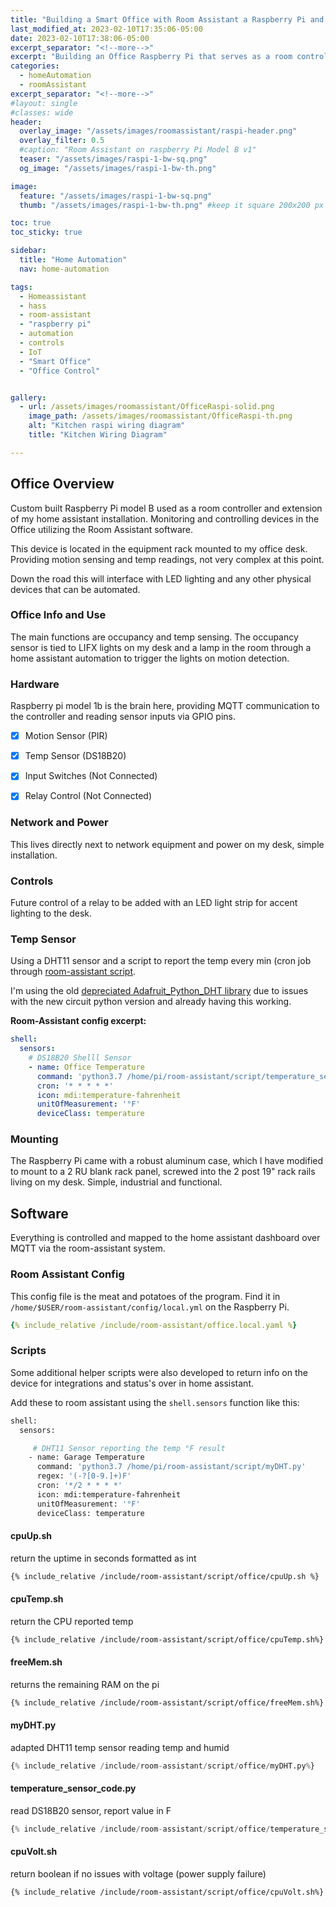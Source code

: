 ```yaml
---
title: "Building a Smart Office with Room Assistant a Raspberry Pi and Home-Assistant"
last_modified_at: 2023-02-10T17:35:06-05:00
date: 2023-02-10T17:38:06-05:00
excerpt_separator: "<!--more-->"
excerpt: "Building an Office Raspberry Pi that serves as a room controller, utilizing the Room Assistant software and Home Assistant for full motion and occupancy sensing and light control."
categories:
  - homeAutomation
  - roomAssistant
excerpt_separator: "<!--more-->"
#layout: single
#classes: wide
header:
  overlay_image: "/assets/images/roomassistant/raspi-header.png"
  overlay_filter: 0.5
  #caption: "Room Assistant on raspberry Pi Model B v1"
  teaser: "/assets/images/raspi-1-bw-sq.png"
  og_image: "/assets/images/raspi-1-bw-th.png"

image:
  feature: "/assets/images/raspi-1-bw-sq.png"
  thumb: "/assets/images/raspi-1-bw-th.png" #keep it square 200x200 px is good

toc: true
toc_sticky: true

sidebar:
  title: "Home Automation"
  nav: home-automation

tags:
  - Homeassistant
  - hass
  - room-assistant
  - "raspberry pi"
  - automation
  - controls
  - IoT
  - "Smart Office"
  - "Office Control"


gallery:
  - url: /assets/images/roomassistant/OfficeRaspi-solid.png
    image_path: /assets/images/roomassistant/OfficeRaspi-th.png
    alt: "Kitchen raspi wiring diagram"
    title: "Kitchen Wiring Diagram"

---
```



## Office Overview


Custom built Raspberry Pi model B used as a room controller and extension of my home assistant installation. Monitoring and controlling devices in the Office utilizing the Room Assistant software.

This device is located in the equipment rack mounted to my office desk. Providing motion sensing and temp readings, not very complex at this point. 

Down the road this will interface with LED lighting and any other physical devices that can be automated.

### Office Info and Use

The main functions are occupancy and temp sensing. The occupancy sensor is tied to LIFX lights on my desk and a lamp in the room through a home assistant automation to trigger the lights on motion detection.

### Hardware

Raspberry pi model 1b is the brain here, providing MQTT communication to the controller and reading sensor inputs via GPIO pins.

- [x] Motion Sensor (PIR)
- [x] Temp Sensor (DS18B20)
- [x] Input Switches (Not Connected)
- [x] Relay Control (Not Connected)


### Network and Power

This lives directly next to network equipment and power on my desk, simple installation.

### Controls

Future control of a relay to be added with an LED light strip for accent lighting to the desk.

### Temp Sensor

Using a DHT11 sensor and a script to report the temp every min (cron job through [room-assistant script](#mydhtpy). 

I'm using the old [depreciated Adafruit_Python_DHT library](https://github.com/adafruit/Adafruit_Python_DHT)  due to issues with the new circuit python version and already having this working.

**Room-Assistant config excerpt:**

```yaml
shell:
  sensors:
    # DS18B20 Shelll Sensor
    - name: Office Temperature
      command: 'python3.7 /home/pi/room-assistant/script/temperature_sensor_code.py'
      cron: '* * * * *'
      icon: mdi:temperature-fahrenheit
      unitOfMeasurement: '°F'
      deviceClass: temperature
```

### Mounting


The Raspberry Pi came with a robust aluminum case, which I have modified to mount to a 2 RU blank rack panel, screwed into the 2 post 19" rack rails living on my desk. Simple, industrial and functional.

## Software

Everything is controlled and mapped to the home assistant dashboard over MQTT via the room-assistant system. 

### Room Assistant Config

This config file is the meat and potatoes of the program. Find it in  `/home/$USER/room-assistant/config/local.yml` on the Raspberry Pi.

```yaml
{% include_relative /include/room-assistant/office.local.yaml %}
```

### Scripts

Some additional helper scripts were also developed to return info on the device for integrations and status's over in home assistant. 

Add these to room assistant using the `shell.sensors` function like this:

```bash
shell:
  sensors:

     # DHT11 Sensor reporting the temp °F result
    - name: Garage Temperature
      command: 'python3.7 /home/pi/room-assistant/script/myDHT.py'
      regex: '(-?[0-9.]+)F'
      cron: '*/2 * * * *'
      icon: mdi:temperature-fahrenheit
      unitOfMeasurement: '°F'
      deviceClass: temperature
```

#### cpuUp.sh

return the uptime in seconds formatted as int

```bash
{% include_relative /include/room-assistant/script/office/cpuUp.sh %}
```

#### cpuTemp.sh

return the CPU reported temp

```bash
{% include_relative /include/room-assistant/script/office/cpuTemp.sh%}
```

#### freeMem.sh

returns the remaining RAM on the pi

```bash
{% include_relative /include/room-assistant/script/office/freeMem.sh%}
```

#### myDHT.py

adapted DHT11 temp sensor reading temp and humid

```py
{% include_relative /include/room-assistant/script/office/myDHT.py%}
```

#### temperature_sensor_code.py

read DS18B20 sensor, report value in F

```py
{% include_relative /include/room-assistant/script/office/temperature_sensor_code.py%}
```

#### cpuVolt.sh

return boolean if no issues with voltage (power supply failure)

```bash
{% include_relative /include/room-assistant/script/office/cpuVolt.sh%}
```
